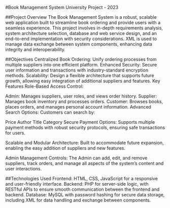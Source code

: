 #Book Management System
University Project - 2023

##Project Overview
The Book Management System is a robust, scalable web application built to streamline book ordering and provide users with a seamless experience. This project involves in-depth requirements analysis, system architecture selection, database and web service design, and an end-to-end implementation with security considerations. XML is used to manage data exchange between system components, enhancing data integrity and interoperability.

##Objectives
Centralized Book Ordering: Unify ordering processes from multiple suppliers into one efficient platform.
Enhanced Security: Secure user information and transactions with industry-standard encryption methods.
Scalability: Design a flexible architecture that supports future growth, allowing easy integration of additional suppliers and features.
Key Features
Role-Based Access Control:

Admin: Manages suppliers, user roles, and views order history.
Supplier: Manages book inventory and processes orders.
Customer: Browses books, places orders, and manages personal account information.
Advanced Search Options: Customers can search by:

Price
Author
Title
Category
Secure Payment Options: Supports multiple payment methods with robust security protocols, ensuring safe transactions for users.

Scalable and Modular Architecture: Built to accommodate future expansion, enabling the easy addition of suppliers and new features.

Admin Management Controls: The Admin can add, edit, and remove suppliers, track orders, and manage all aspects of the system’s content and user interactions.

##Technologies Used
Frontend: HTML, CSS, JavaScript for a responsive and user-friendly interface.
Backend: PHP for server-side logic, with RESTful APIs to ensure smooth communication between the frontend and backend.
Database: MySQL with password hashing for secure data storage, including XML for data handling and exchange between components.

